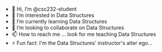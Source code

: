 - 👋 Hi, I’m @csc232-student
- 👀 I’m interested in Data Structures
- 🌱 I’m currently learning Data Structures
- 💞️ I’m looking to collaborate on Data Structures
- 📫 How to reach me ... look for me teaching Data Structures
- ⚡ Fun fact: I'm the Data Structures' instructor's alter ego...

<!---
csc232-student/csc232-student is a ✨ special ✨ repository because its `README.md` (this file) appears on your GitHub profile.
You can click the Preview link to take a look at your changes.
--->
